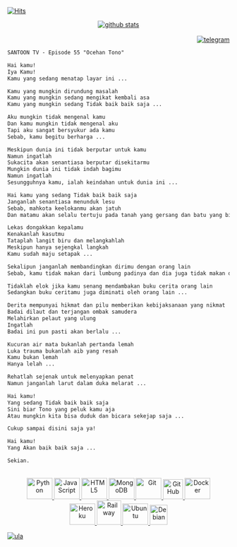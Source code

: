 [![Hits](https://hits.seeyoufarm.com/api/count/incr/badge.svg?url=https%3A%2F%2Fgithub.com%2Fyourtulloh%2Fhit-counter&count_bg=%23E84E4E&title_bg=%23555555&icon=&icon_color=%23E7E7E7&title=profile+visit&edge_flat=false)](https://github.com/yourtulloh)

<div align="center">
  <div>
    <a href="https://github.com/yourtulloh" target="_blank">
      <img src="https://github-readme-stats.vercel.app/api?username=yourtulloh&theme=dracula&show_icons=true"
         alt="github stats"/>
    </a>
  </div>
</div>
<br>
<div align="right">
  <div>
    <a href="https://t.me/Drivecok" target="_blank">
      <img src="https://img.shields.io/badge/Telegram-2CA5E0?style=for-the-badge&logo=telegram&logoColor=white"
         alt="telegram"/>
    </a>
  </div>
</div>


```html
SANTOON TV - Episode 55 "Ocehan Tono"

Hai kamu!
Iya Kamu!
Kamu yang sedang menatap layar ini ...

Kamu yang mungkin dirundung masalah
Kamu yang mungkin sedang mengikat kembali asa
Kamu yang mungkin sedang Tidak baik baik saja ...

Aku mungkin tidak mengenal kamu
Dan kamu mungkin tidak mengenal aku
Tapi aku sangat bersyukur ada kamu
Sebab, kamu begitu berharga ...

Meskipun dunia ini tidak berputar untuk kamu
Namun ingatlah
Sukacita akan senantiasa berputar disekitarmu
Mungkin dunia ini tidak indah bagimu
Namun ingatlah
Sesungguhnya kamu, ialah keindahan untuk dunia ini ...

Hai kamu yang sedang Tidak baik baik saja
Janganlah senantiasa menunduk lesu
Sebab, mahkota keelokanmu akan jatuh
Dan matamu akan selalu tertuju pada tanah yang gersang dan batu yang bisu ...

Lekas dongakkan kepalamu
Kenakanlah kasutmu
Tataplah langit biru dan melangkahlah
Meskipun hanya sejengkal langkah
Kamu sudah maju setapak ...

Sekalipun janganlah membandingkan dirimu dengan orang lain
Sebab, kamu tidak makan dari lumbung padinya dan dia juga tidak makan dari lumbung padimu ...

Tidaklah elok jika kamu senang mendambakan buku cerita orang lain
Sedangkan buku ceritamu juga diminati oleh orang lain ...

Derita mempunyai hikmat dan pilu memberikan kebijaksanaan yang nikmat
Badai dilaut dan terjangan ombak samudera
Melahirkan pelaut yang ulung
Ingatlah
Badai ini pun pasti akan berlalu ...

Kucuran air mata bukanlah pertanda lemah
Luka trauma bukanlah aib yang resah
Kamu bukan lemah
Hanya lelah ...

Rehatlah sejenak untuk melenyapkan penat
Namun janganlah larut dalam duka melarat ...

Hai kamu!
Yang sedang Tidak baik baik saja
Sini biar Tono yang peluk kamu aja
Atau mungkin kita bisa duduk dan bicara sekejap saja ...

Cukup sampai disini saja ya!

Hai kamu!
Yang Akan baik baik saja ...

Sekian.
```

<br>
<div align="center">
  <div>
    <a href="https://python.org/" target="_blank">
      <img
        src="https://elias.eu.org/img/skills/python.svg"
        alt="Python"
        width="58"
        height="48"
      />
    </a>
    <a href="https://javascript.com" target="_blank">
      <img
        src="https://elias.eu.org/img/skills/javascript.svg"
        alt="JavaScript"
        width="58"
        height="48"
      />
    </a>
    <a
      href="https://developer.mozilla.org/en-US/docs/Glossary/HTML5"
      target="_blank"
    >
      <img
        src="https://elias.eu.org/img/skills/html5.svg"
        alt="HTML5"
        width="58"
        height="48"
      />
    </a>
    <a href="https://mongodb.com" target="_blank">
      <img
        src="https://elias.eu.org/img/skills/mongodb.svg"
        alt="MongoDB"
        width="58"
        height="48"
      />
    </a>
  <a href="https://git-scm.com" target="_blank">
      <img
        src="https://elias.eu.org/img/skills/git.svg"
        alt="Git"
        width="58"
        height="48"
      />
    </a>
    <a href="https://github.com" target="_blank">
      <img
        src="https://raw.githubusercontent.com/yourtulloh/yourtulloh/master/GitHub-Mark-Light-120px-plus.png"
        alt="GitHub"
        width="45"
        height="45"
      />
    </a>
    <a href="https://docker.com" target="_blank">
      <img
        src="https://elias.eu.org/img/skills/docker.svg"
        alt="Docker"
        width="58"
        height="48"
      />
    </a>
    </div>
  <div>
    <a href="https://heroku.com" target="_blank">
      <img
        src="https://elias.eu.org/img/skills/heroku.svg"
        alt="Heroku"
        width="58"
        height="48"
      />
    </a>
    <a href="https://railway.app" target="_blank">
      <img
        src="https://railway.app/brand/logo-light.png"
        alt="Railway"
        width="55"
        height="55"
      />
    </a>
    <a href="https://ubuntu.com" target="_blank">
      <img
        src="https://elias.eu.org/img/skills/ubuntu.svg"
        alt="Ubuntu"
        width="58"
        height="48"
      />
    </a>
    <a href="https://www.debian.com" target="_blank">
      <img
        src="https://www.debian.org/logos/openlogo-nd-100.png"
        alt="Debian"
        width="40"
        height="45"
      />
    </a>
  </div>
</div>

[![ula](https://raw.githubusercontent.com/yourtulloh/yourtulloh/master/github-contribution-grid-snake.svg)](https://github.com/yourtulloh)



